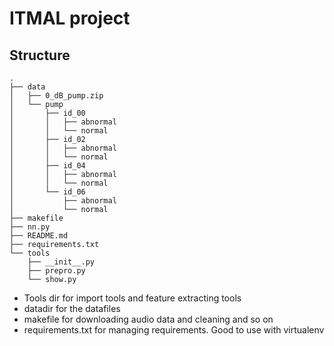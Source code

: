 # ITMAL project

## Structure

```
.
├── data
│   ├── 0_dB_pump.zip
│   └── pump
│       ├── id_00
│       │   ├── abnormal
│       │   └── normal
│       ├── id_02
│       │   ├── abnormal
│       │   └── normal
│       ├── id_04
│       │   ├── abnormal
│       │   └── normal
│       └── id_06
│           ├── abnormal
│           └── normal
├── makefile
├── nn.py
├── README.md
├── requirements.txt
└── tools
    ├── __init__.py
    ├── prepro.py
    └── show.py

```

- Tools dir for import tools and feature extracting tools
- datadir for the datafiles
- makefile for downloading audio data and cleaning and so on
- requirements.txt for managing requirements. Good to use with virtualenv


